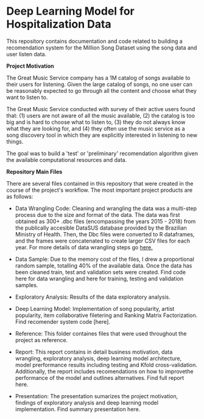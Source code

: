 # Deep Learning Model for Hospitalization Data

This repository contains documentation and code related to building a recomendation system for the Million Song Dataset using the song data and user listen data.

**Project Motivation**

The Great Music Service company has a 1M catalog of songs available to their users for listening. Given the large catalog of songs, no one user can be reasonably expected to go through all the content and choose what they want to listen to.

The Great Music Service conducted with survey of their active users found that: (1) users are not aware of all the music available, (2) the catalog is too big and is hard to choose what to listen to, (3) they do not always know what they are looking for, and (4) they often use the music service as a song discovery tool in which they are explicitly interested in listening to new things.

The goal was to build a 'test' or 'preliminary' recomendation algorithm given the available computational resources and data.

**Repository Main Files**

There are several files contained in this repository that were created in the course of the project's workflow. The most important project products are as follows:

+ Data Wrangling Code: Cleaning and wrangling the data was a multi-step process due to the size and format of the data. The data was first obtained as 300+ .dbc files (encompassing the years 2015 - 2018) from the publically accesible DataSUS database provided by the Brazilian Ministry of Health. Then, the Dbc files were converted to R dataframes, and the frames were concatenated to create larger CSV files for each year. For more details of data wrangling steps go [here.](https://github.com/IvetteMTapia/Capstone-2_Deep_Learning/blob/master/Reports-Graphics/Conversion%20and%20Data%20Wrangling%20Process.pdf)

> 

+ Data Sample: Due to the memory cost of the files, I drew a proportional random sample, totalling 40% of the available data. Once the data has been cleaned train, test and validation sets were created. Find code here for data wrangling and here for training, testing and validation samples.

+ Exploratory Analysis: Results of the data exploratory analysis. 

+ Deep Learning Model:  Implementation of song popularity, artist popularity, item collaborative filetering and Ranking Matrix Factorization. Find recomender system code [here].

+ Reference: This folder containes files that were used throughout the project as reference. 

+ Report: This report contains in detail business motivation, data wrangling, exploratory analysis, deep learning model architecture, model prerformance results including testing and Kfold cross-validation. Additionally, the report includes recomendations on how to improvethe performance of the model and outlines alternatives. Find full report here.

+ Presentation: The presentation sumarizes the project motivation, findings of exploratory analysis and deep learning model implementation. Find summary presentation here.
